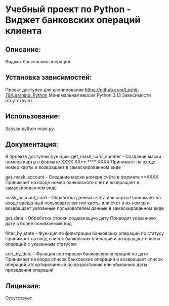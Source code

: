 # Учебный проект по Python - Виджет банковских операций клиента

## Описание:

Виджет банковских операций.

## Установка зависимостей:

Проект доступен для клонирования https://github.com/Leshij-79/Learning_Python
Минимальная версия Python 3.13
Зависимости отсутствуют.

## Использование:

Запуск python main.py.

## Документация:

В проекте доступны функции:
get_mask_card_number - Создание маски номера карты в формате ХХХХ ХХ** **** ХХХХ
Принимает на входе номер карты и возвращает в замаскированном виде

get_mask_account - Создание маски номера счёта в формате **ХХХХ
Принимает на входе номер банковского счёт и возвращает в замаскированном виде

mask_account_card - Обработка данных счёта или карты
Принимает на входе введенный пользователем тип карты или счет и их номер и возвращает 
указанные пользователем данные в замаскированном виде 

get_date - Обработка строки содержащую дату
Приводит указанную дату в более понимаемый вид

filter_by_state - Функция по фильтрации банковских операций по статусу
Принимает на вход список банковских операций и возвращает список операций с указанным статусом

sort_by_date - Функция сортировки банковских операций по дате
Принимает на входе список банковских операций и возвращает список операций отсортированный по возрастанию
или убыванию даты проведения операций

## Лицензия:

Отсутствует.

